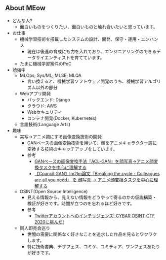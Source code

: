 ## About MEow
- どんな人?
    - 面白いものをつくりたい、面白いものと触れ合いたいと思っています。
- お仕事
    - 機械学習技術を搭載したシステムの設計、開発、保守・運用・エンハンス
        - 現在は後進の育成にも力を入れており、エンジニアリングのできるデータサイエンティストを育てています。
    - たまに機械学習案件のPoC
- 勉強中
    - MLOps; Sys/ML; MLSE; MLQA
      - 言い換えると、機械学習ソフトウェア開発のうち、機械学習アルゴリズム以外の部分
    - Webアプリ開発
        - バックエンド: Django
        - クラウド: AWS
        - Webセキュリティ
        - コンテナ開発(Docker, Kubernetes)
    - 言語技術(Language Arts)
- 趣味
    - 実写→アニメ調にする画像変換技術の開発
        - GANベースの画像変換技術を用いて、顔をアニメキャラクター調に変換する技術のキャッチアップをしています。
        - 参考
            - [GANベースの画像変換手法『ACL-GAN』を顔写真→アニメ顔変換タスクを中心に理解する](https://meow-memow.hatenablog.com/entry/2020/10/06/223748)
            - [【Council GAN】Im2Im論文『Breaking the cycle - Colleagues are all you need』 を 顔写真 → アニメ顔変換タスクを中心に理解する](https://meow-memow.hatenablog.com/entry/2020/07/09/090703)
    - OSINT(Open Source Intelligence)
        - 見える情報から、見えない情報をどうやって得るのかの仮説構築・検証が好きです。時間が立つのを忘れるほど好きです。
        - 参考
            - [Twitterアカウントへのインテリジェンス! CYBAR OSINT CTF 2020に挑んだ!](https://speakerdeck.com/meow_noisy/cybar-osint-ctf2020)
    - 同人即売会巡り
        - 世間の需要に関係なく好きなことを追求した作品を見るとワクワクします。
        - 特に技術書典、デザフェス、コミケ、コミティア、ワンフェスあたりが好きです。

